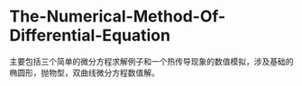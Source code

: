 # The-Numerical-Method-Of-Differential-Equation
主要包括三个简单的微分方程求解例子和一个热传导现象的数值模拟，涉及基础的椭圆形，抛物型，双曲线微分方程数值解。
